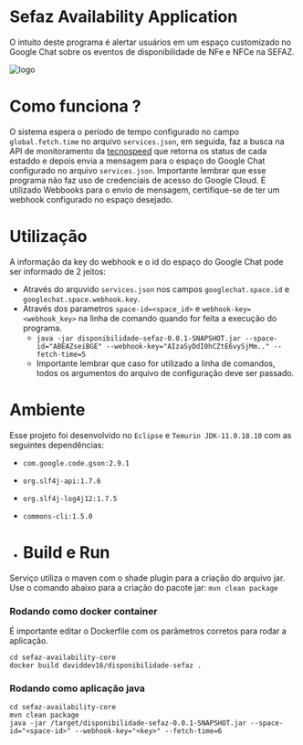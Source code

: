 # Sefaz Availability Application

O intuito deste programa é alertar usuários em um espaço customizado no Google Chat sobre os eventos de disponibilidade de NFe e NFCe na SEFAZ.

![logo](https://github.com/daviddev16/sefaz-availability-core/blob/master/assets/logo.png)

# Como funciona ?

O sistema espera o período de tempo configurado no campo ``global.fetch.time`` no arquivo ``services.json``, em seguida, faz a busca na API de monitoramento da [tecnospeed](monitor.tecnospeed.com.br) que retorna os status de cada estaddo e depois envia a mensagem para o espaço do Google Chat configurado no arquivo ``services.json``. Importante lembrar que esse programa não faz uso de credenciais de acesso do Google Cloud. É utilizado Webbooks para o envio de mensagem, certifique-se de ter um webhook configurado no espaço desejado.

# Utilização

A informação da key do webhook e o id do espaço do Google Chat pode ser informado de 2 jeitos:
- Através do arquvido ``services.json`` nos campos ``googlechat.space.id`` e ``googlechat.space.webhook.key``.
- Através dos parametros ``space-id=<space_id>`` e ``webhook-key=<webhook_key>`` na linha de comando quando for feita a execução do programa.
  - ``java -jar disponibilidade-sefaz-0.0.1-SNAPSHOT.jar --space-id="ABEAZseiBGE" --webhook-key="AIzaSyDdI0hCZtE6vySjMm.." --fetch-time=5``
  - Importante lembrar que caso for utilizado a linha de comandos, todos os argumentos do arquivo de configuração deve ser passado.

# Ambiente

Esse projeto foi desenvolvido no ``Eclipse`` e ``Temurin JDK-11.0.18.10`` com as seguintes dependências:
- ``com.google.code.gson:2.9.1``
- ``org.slf4j-api:1.7.6``
- ``org.slf4j-log4j12:1.7.5``
- ``commons-cli:1.5.0``

- # Build e Run

Serviço utiliza o maven com o shade plugin para a criação do arquivo jar. Use o comando abaixo para a criação do pacote jar:
``mvn clean package``

### Rodando como docker container

É importante editar o Dockerfile com os parâmetros corretos para rodar a aplicação.

```shell
cd sefaz-availability-core
docker build daviddev16/disponibilidade-sefaz .
```

### Rodando como aplicação java

```shell
cd sefaz-availability-core
mvn clean package
java -jar /target/disponibilidade-sefaz-0.0.1-SNAPSHOT.jar --space-id="<space-id>" --webhook-key="<key>" --fetch-time=6
```
